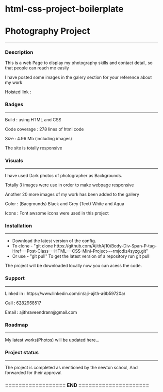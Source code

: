 # html-css-project-boilerplate
<h1>Photography Project</h1>
<hr/>
<h3>Description</h3>
<p>This is a web Page to display my photography skills and contact detail, so that people can reach me easily</p>
<p> I have posted some images in the galery section for your reference about my work</p>
<p> Hoisted link : </p>
<div></div>
<h3>Badges</h3>
<hr/>
<p> Build : using HTML and CSS </p>
<p> Code coverage : 278 lines of html code </p>
<p> Size : 4.96 Mb (including images)
<p> The site is totally responsive</p>
<h3>Visuals</h3>
<hr/>
<p>I have used Dark photos of photographer as Backgrounds.
</p><p>Totally 3 images were use in order to make webpage responsive</p>
<p>Another 20 more images of my work has been added to the gallery</p>
<p>Color : (Bacgrounds) Black and Grey (Text) White and Aqua<p>
<p>Icons : Font awsome icons were used in this project</p>
<h3>Installation</h3>
<hr/>
<ul>
<li>Download the latest version of the config.</li>
<li> To clone - "git clone https://github.com/AjithAj10/Body-Div-Span-P-tag-Href---Post-Class---HTML---CSS-Mini-Project---rmjcdiz4syzg.git"</li>
<li>Or use - "git pull"  To get the latest version of a repository run git pull</li>

</ul>
<p>The project will be downloaded locally now you can acess the code.</p>
<h3>Support</h3>
<hr/>
<p>Linked in : https://www.linkedin.com/in/aji-ajith-a6b59720a/</p>
<p>Call : 6282968517
<p>Email : ajithraveendranr@gmail.com</p>
<h3>Roadmap</h3>
<hr/>
<p>My latest works(Photos) will be updated here...</p>
<h3>Project status</h3>
<hr/>
<p>The project is completed as mentioned by the newton school,
And forwarded for their approval.
<h3> 
================== END =====================
